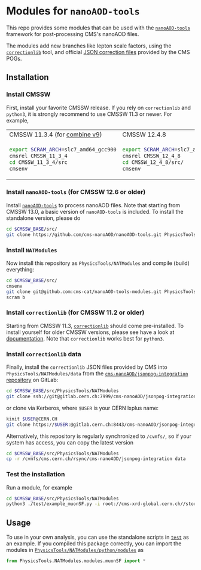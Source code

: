 # Modules for `nanoAOD-tools`

This repo provides some modules that can be used with the
[`nanoAOD-tools`](https://github.com/cms-nanoAOD/nanoAOD-tools)
framework for post-processing CMS's nanoAOD files.

The modules add new branches like lepton scale factors, using the
[`correctionlib`](https://github.com/cms-nanoAOD/correctionlib)
tool, and official
[JSON correction files](https://gitlab.cern.ch/cms-nanoAOD/jsonpog-integration)
provided by the CMS POGs.


## Installation

### Install CMSSW
First, install your favorite CMSSW release.
If you rely on `correctionlib` and `python3`,
it is strongly recommend to use CMSSW 11.3 or newer.
For example,
<table>
<tr>
<td>
CMSSW 11.3.4 (for <a href="http://cms-analysis.github.io/HiggsAnalysis-CombinedLimit/">combine v9</a>)
</td>
<td>
CMSSW 12.4.8
</td>
</tr>
<tr>
<td>

```bash
export SCRAM_ARCH=slc7_amd64_gcc900
cmsrel CMSSW_11_3_4
cd CMSSW_11_3_4/src
cmsenv
```
</td>
<td>

```bash
export SCRAM_ARCH=slc7_amd64_gcc10
cmsrel CMSSW_12_4_8
cd CMSSW_12_4_8/src/
cmsenv
```
</td>
</tr>
</table>


### Install `nanoAOD-tools` (for CMSSW 12.6 or older)
Install [`nanoAOD-tools`](https://github.com/cms-nanoAOD/nanoAOD-tools) to process nanoAOD files.
Note that starting from CMSSW 13.0, a basic version of `nanoAOD-tools` is included.
To install the standalone version, please do
```bash
cd $CMSSW_BASE/src/
git clone https://github.com/cms-nanoAOD/nanoAOD-tools.git PhysicsTools/NanoAODTools
```

### Install `NATModules`
Now install this repository as `PhysicsTools/NATModules` and compile (build) everything:
```bash
cd $CMSSW_BASE/src/
cmsenv
git clone git@github.com:cms-cat/nanoAOD-tools-modules.git PhysicsTools/NATModules
scram b
```

### Install `correctionlib` (for CMSSW 11.2 or older)
Starting from CMSSW 11.3,
[`correctionlib`](https://github.com/cms-nanoAOD/correctionlib)
should come pre-installed.
To install yourself for older CMSSW versions,
please see have a look at [documentation](https://cms-nanoaod.github.io/correctionlib/).
Note that `correctionlib` works best for `python3`.

### Install `correctionlib` data
Finally, install the `correctionlib` JSON files provided by CMS
into `PhysicsTools/NATModules/data` from the
[`cms-nanoAOD/jsonpog-integration` repository](https://gitlab.cern.ch/cms-nanoAOD/jsonpog-integration)
on GitLab:
```bash
cd $CMSSW_BASE/src/PhysicsTools/NATModules
git clone ssh://git@gitlab.cern.ch:7999/cms-nanoAOD/jsonpog-integration.git data
```
or clone via Kerberos, where `$USER` is your CERN lxplus name:
```bash
kinit $USER@CERN.CH
git clone https://$USER:@gitlab.cern.ch:8443/cms-nanoAOD/jsonpog-integration.git
```
Alternatively, this repository is regularly synchronized to `/cvmfs/`,
so if your system has access, you can copy the latest version
```bash
cd $CMSSW_BASE/src/PhysicsTools/NATModules
cp -r /cvmfs/cms.cern.ch/rsync/cms-nanoAOD/jsonpog-integration data
```


### Test the installation
Run a module, for example
```bash
cd $CMSSW_BASE/src/PhysicsTools/NATModules
python3 ./test/example_muonSF.py -i root://cms-xrd-global.cern.ch//store/mc/RunIISummer20UL16NanoAODv9/DYJetsToLL_M-50_TuneCP5_13TeV-amcatnloFXFX-pythia8/NANOAODSIM/20UL16JMENano_106X_mcRun2_asymptotic_v17-v1/2820000/11061525-9BB6-F441-9C12-4489135219B7.root
```


## Usage

To use in your own analysis, you can use the standalone scripts in [`test`](test/) as an example.
If you compiled this package correctly, you can import the modules in
[`PhysicsTools/NATModules/python/modules`](PhysicsTools/NATModules/python/modules)
as
```python
from PhysicsTools.NATModules.modules.muonSF import *
```
